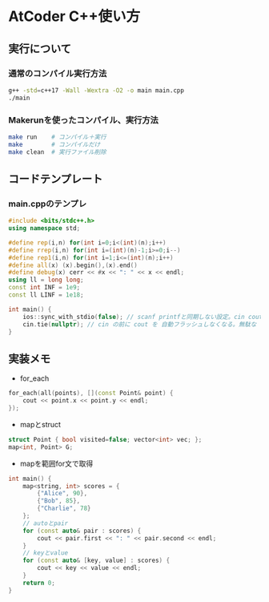 # AtCoder C++使い方

## 実行について
### 通常のコンパイル実行方法
```bash
g++ -std=c++17 -Wall -Wextra -O2 -o main main.cpp
./main
```

### Makerunを使ったコンパイル、実行方法
```bash
make run    # コンパイル＋実行
make        # コンパイルだけ
make clean  # 実行ファイル削除
```

## コードテンプレート
### main.cppのテンプレ
```cpp
#include <bits/stdc++.h>
using namespace std;

#define rep(i,n) for(int i=0;i<(int)(n);i++)
#define rrep(i,n) for(int i=(int)(n)-1;i>=0;i--)
#define rep1(i,n) for(int i=1;i<=(int)(n);i++)
#define all(x) (x).begin(),(x).end()
#define debug(x) cerr << #x << ": " << x << endl;
using ll = long long;
const int INF = 1e9;
const ll LINF = 1e18;

int main() {
    ios::sync_with_stdio(false); // scanf printfと同期しない設定。cin coutが速くなる
    cin.tie(nullptr); // cin の前に cout を 自動フラッシュしなくなる。無駄な flush を避けて、読み込みが速くなる
}
````

## 実装メモ
- for_each
```cpp
for_each(all(points), [](const Point& point) {
    cout << point.x << point.y << endl;
});
```

- mapとstruct
```cpp
struct Point { bool visited=false; vector<int> vec; };
map<int, Point> G;
```

- mapを範囲for文で取得
```cpp
int main() {
    map<string, int> scores = {
        {"Alice", 90},
        {"Bob", 85},
        {"Charlie", 78}
    };
    // autoとpair
    for (const auto& pair : scores) {
        cout << pair.first << ": " << pair.second << endl;
    }
    // keyとvalue
    for (const auto& [key, value] : scores) {
        cout << key << value << endl;
    }
    return 0;
}
```
